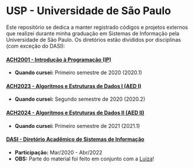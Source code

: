# USP - Universidade de São Paulo

Este repositório se dedica a manter registrado códigos e projetos externos que realizei durante minha graduação em Sistemas de Informação pela Universidade de São Paulo. Os diretórios estão divididos por disciplinas (com exceção do DASI):

#### [ACH2001 - Introdução à Programação (IP)](https://uspdigital.usp.br/jupiterweb/obterDisciplina?sgldis=ACH2001&codcur=86200&codhab=102)
* **Quando cursei:** Primeiro semestre de 2020 (2020.1)

#### [ACH2023 - Algoritmos e Estruturas de Dados I (AED I)](https://uspdigital.usp.br/jupiterweb/obterDisciplina?sgldis=ACH2023&codcur=86200&codhab=104)
* **Quando cursei:** Segundo semestre de 2020 (2020.2)

#### [ACH2024 - Algoritmos e Estruturas de Dados II (AED II)](https://uspdigital.usp.br/jupiterweb/obterDisciplina?sgldis=ACH2024&codcur=86200&codhab=204)
* **Quando cursei:** Primeiro semestre de 2021 (2021.1)

#### [DASI - Diretório Acadêmico de Sistemas de Informação](https://dasiusp.com/home)
* **Participação:** Mar/2020 - Abr/2022
* **OBS:** Parte do material foi feito em conjunto com a [Luiza](https://github.com/luizabm)!
